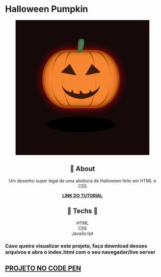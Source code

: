#  **Halloween Pumpkin**

<div align="center">

![print do projeto](print.png)

</div>

<div align="center">

## 	&#127919; **About**
Um desenho super legal de uma abóbora de Halloween feito em HTML e CSS

</div>

<div align="center"><a href="https://www.youtube.com/watch?v=jqlvxuqqYR4&ab_channel=WebDevSHORTS"> 

**LINK DO TUTORIAL** 

</a></div>

<div align="center">

</div>
<div align="center">

## 🔧 **Techs** 🔧

HTML<br/>
CSS<br/>
JavaScript<br/>

</div>

### Caso queira visualizar este projeto, faça download desses arquivos e abra o index.html com o seu navegador/live server

## <a href="https://codepen.io/thiagofang/pen/JjvmYNB">PROJETO NO CODE PEN</a>